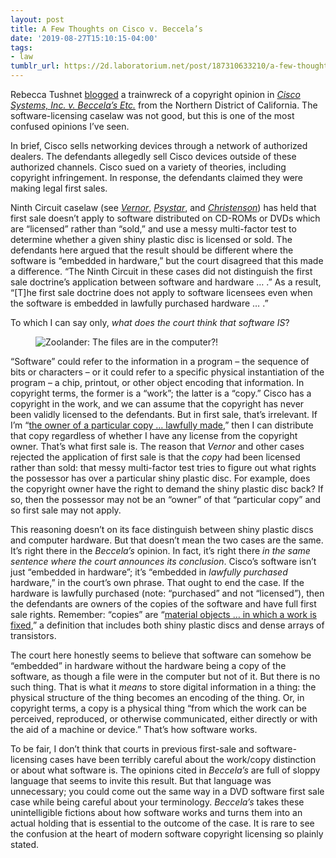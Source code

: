 ```yaml
---
layout: post
title: A Few Thoughts on Cisco v. Beccela’s
date: '2019-08-27T15:10:15-04:00'
tags:
- law
tumblr_url: https://2d.laboratorium.net/post/187310633210/a-few-thoughts-on-cisco-v-beccelas
---
```

Rebecca Tushnet [blogged](https://tushnet.blogspot.com/2019/08/first-sale-doesnt-cover-hardware.html) a trainwreck of a copyright opinion in [_Cisco Systems, Inc. v. Beccela’s Etc._](https://www.courtlistener.com/recap/gov.uscourts.cand.321659/gov.uscourts.cand.321659.105.0.pdf) from the Northern District of California. The software-licensing caselaw was not good, but this is one of the most confused opinions I’ve seen.

In brief, Cisco sells networking devices through a network of authorized dealers. The defendants allegedly sell Cisco devices outside of these authorized channels. Cisco sued on a variety of theories, including copyright infringement. In response, the defendants claimed they were making legal first sales.

Ninth Circuit caselaw (see [_Vernor_](https://scholar.google.com/scholar_case?case=10742056384168408518), [_Psystar_](https://scholar.google.com/scholar_case?case=6108853270461323983), and [_Christenson_](https://scholar.google.com/scholar_case?case=13518864802311439556)) has held that first sale doesn’t apply to software distributed on CD-ROMs or DVDs which are “licensed” rather than “sold,” and use a messy multi-factor test to determine whether a given shiny plastic disc is licensed or sold. The defendants here argued that the result should be different where the software is “embedded in hardware,” but the court disagreed that this made a difference. “The Ninth Circuit in these cases did not distinguish the first sale doctrine’s application between software and hardware … .” As a result, “[T]he first sale doctrine does not apply to software licensees even when the software is embedded in lawfully purchased hardware … .”

To which I can say only, _what does the court think that software IS_?

<figure class="tmblr-full" data-orig-height="136" data-orig-width="320" data-orig-src="https://i.makeagif.com/media/3-12-2016/zfgpSi.gif"><img src="https://64.media.tumblr.com/30233ee11709d9d560d9c26e78248ca3/9948b0cdc096719c-b7/s540x810/b8332dbece7e7209821848225d55c7a4d701f43a.gif" alt="Zoolander: The files are in the computer?!" style="align:auto;display:block;" data-orig-height="136" data-orig-width="320" data-orig-src="https://i.makeagif.com/media/3-12-2016/zfgpSi.gif"></figure>

“Software” could refer to the information in a program – the sequence of bits or characters – or it could refer to a specific physical instantiation of the program – a chip, printout, or other object encoding that information. In copyright terms, the former is a “work”; the latter is a “copy.” Cisco has a copyright in the work, and we can assume that the copyright has never been validly licensed to the defendants. But in first sale, that’s irrelevant. If I’m “[the owner of a particular copy … lawfully made](https://www.law.cornell.edu/uscode/text/17/109),” then I can distribute that copy regardless of whether I have any license from the copyright owner. That’s what first sale is. The reason that _Vernor_ and other cases rejected the application of first sale is that the _copy_ had been licensed rather than sold: that messy multi-factor test tries to figure out what rights the possessor has over a particular shiny plastic disc. For example, does the copyright owner have the right to demand the shiny plastic disc back? If so, then the possessor may not be an “owner” of that “particular copy” and so first sale may not apply.

This reasoning doesn’t on its face distinguish between shiny plastic discs and computer hardware. But that doesn’t mean the two cases are the same. It’s right there in the _Beccela’s_ opinion. In fact, it’s right there _in the same sentence where the court announces its conclusion_. Cisco’s software isn’t just “embedded in hardware”; it’s “embedded in _lawfully purchased_ hardware,” in the court’s own phrase. That ought to end the case. If the hardware is lawfully purchased (note: “purchased” and not “licensed”), then the defendants are owners of the copies of the software and have full first sale rights. Remember: “copies” are “[material objects … in which a work is fixed](https://www.law.cornell.edu/uscode/text/17/101),” a definition that includes both shiny plastic discs and dense arrays of transistors.

The court here honestly seems to believe that software can somehow be “embedded” in hardware without the hardware being a copy of the software, as though a file were in the computer but not of it. But there is no such thing. That is what it _means_ to store digital information in a thing: the physical structure of the thing becomes an encoding of the thing. Or, in copyright terms, a copy is a physical thing “from which the work can be perceived, reproduced, or otherwise communicated, either directly or with the aid of a machine or device.” That’s how software works.

To be fair, I don’t think that courts in previous first-sale and software-licensing cases have been terribly careful about the work/copy distinction or about what software is. The opinions cited in _Beccela’s_ are full of sloppy language that seems to invite this result. But that language was unnecessary; you could come out the same way in a DVD software first sale case while being careful about your terminology. _Beccela’s_ takes these unintelligible fictions about how software works and turns them into an actual holding that is essential to the outcome of the case. It is rare to see the confusion at the heart of modern software copyright licensing so plainly stated.

